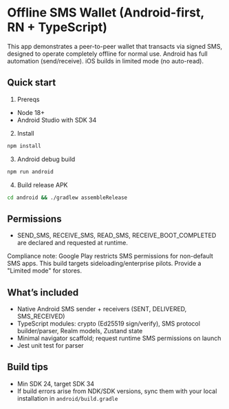 # Offline SMS Wallet (Android-first, RN + TypeScript)

This app demonstrates a peer-to-peer wallet that transacts via signed SMS, designed to operate completely offline for normal use. Android has full automation (send/receive). iOS builds in limited mode (no auto-read).

## Quick start

1) Prereqs
- Node 18+
- Android Studio with SDK 34

2) Install
```bash
npm install
```

3) Android debug build
```bash
npm run android
```

4) Build release APK
```bash
cd android && ./gradlew assembleRelease
```

## Permissions
- SEND_SMS, RECEIVE_SMS, READ_SMS, RECEIVE_BOOT_COMPLETED are declared and requested at runtime.

Compliance note: Google Play restricts SMS permissions for non-default SMS apps. This build targets sideloading/enterprise pilots. Provide a "Limited mode" for stores.

## What’s included
- Native Android SMS sender + receivers (SENT, DELIVERED, SMS_RECEIVED)
- TypeScript modules: crypto (Ed25519 sign/verify), SMS protocol builder/parser, Realm models, Zustand state
- Minimal navigator scaffold; request runtime SMS permissions on launch
- Jest unit test for parser

## Build tips
- Min SDK 24, target SDK 34
- If build errors arise from NDK/SDK versions, sync them with your local installation in `android/build.gradle`